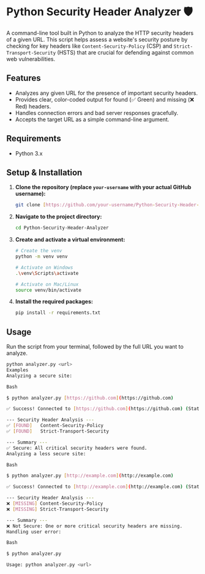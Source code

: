 # Python Security Header Analyzer 🛡️

A command-line tool built in Python to analyze the HTTP security headers of a given URL. This script helps assess a website's security posture by checking for key headers like `Content-Security-Policy` (CSP) and `Strict-Transport-Security` (HSTS) that are crucial for defending against common web vulnerabilities.

## Features
* Analyzes any given URL for the presence of important security headers.
* Provides clear, color-coded output for found (✅ Green) and missing (❌ Red) headers.
* Handles connection errors and bad server responses gracefully.
* Accepts the target URL as a simple command-line argument.

## Requirements
* Python 3.x

## Setup & Installation

1.  **Clone the repository (replace `your-username` with your actual GitHub username):**
    ```bash
    git clone [https://github.com/your-username/Python-Security-Header-Analyzer.git](https://github.com/your-username/Python-Security-Header-Analyzer.git)
    ```

2.  **Navigate to the project directory:**
    ```bash
    cd Python-Security-Header-Analyzer
    ```

3.  **Create and activate a virtual environment:**
    ```bash
    # Create the venv
    python -m venv venv

    # Activate on Windows
    .\venv\Scripts\activate

    # Activate on Mac/Linux
    source venv/bin/activate
    ```

4.  **Install the required packages:**
    ```bash
    pip install -r requirements.txt
    ```

## Usage

Run the script from your terminal, followed by the full URL you want to analyze.

```bash
python analyzer.py <url>
Examples
Analyzing a secure site:

Bash

$ python analyzer.py [https://github.com](https://github.com)

✅ Success! Connected to [https://github.com](https://github.com) (Status Code: 200)

--- Security Header Analysis ---
✅ [FOUND]   Content-Security-Policy
✅ [FOUND]   Strict-Transport-Security

--- Summary ---
✅ Secure: All critical security headers were found.
Analyzing a less secure site:

Bash

$ python analyzer.py [http://example.com](http://example.com)

✅ Success! Connected to [http://example.com](http://example.com) (Status Code: 200)

--- Security Header Analysis ---
❌ [MISSING] Content-Security-Policy
❌ [MISSING] Strict-Transport-Security

--- Summary ---
❌ Not Secure: One or more critical security headers are missing.
Handling user error:

Bash

$ python analyzer.py

Usage: python analyzer.py <url>
